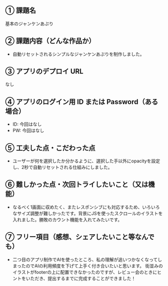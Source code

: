 ## ① 課題名

基本のジャンケンあぷり

## ② 課題内容（どんな作品か）

- 自動リセットされるシンプルなジャンケンあぷりを制作しました。

## ③ アプリのデプロイ URL

なし

## ④ アプリのログイン用 ID または Password（ある場合）

- ID: 今回はなし
- PW: 今回はなし

## ⑤ 工夫した点・こだわった点

- ユーザーが何を選択したか分かるように、選択した手以外にopacityを設定し、2秒で自動リセットされる仕組みにしました。

## ⑥ 難しかった点・次回トライしたいこと（又は機能）

- なるべく1画面に収めたく、またレスポンシブにも対応するため、いろいろなサイズ調整が難しかったです。背景にJSを使ったスクロールのイラストを入れました。勝敗のカウント機能を入れてみたいです。

## ⑦ フリー項目（感想、シェアしたいこと等なんでも）

- 二つ目のアプリ制作でAIを使ったところ、私の理解が追いつかなくなってしまったのでAIの利用頻度を下げて上手く付き合いたいと思います。
街並みのイラストがfooterの上に配置できなかったのですが、レビュー会のときにヒントをいただき、提出するまでに完成することができました！
